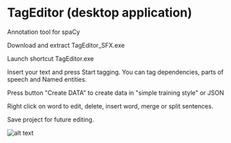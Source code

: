 # TagEditor (desktop application)
Annotation tool for spaCy

Download and extract TagEditor_SFX.exe 

Launch shortcut TagEditor.exe

Insert your text and press Start tagging. You can tag dependencies, parts of speech and Named entities.

Press button "Create DATA" to create data in "simple training style" or JSON

Right click on word to edit, delete, insert word, merge or split sentences.

Save project for future editing.

![alt text](https://raw.githubusercontent.com/GitDimma/Tag-Editor/master/dep.png)
